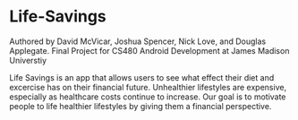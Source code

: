 # Life-Savings
Authored by David McVicar, Joshua Spencer, Nick Love, and Douglas Applegate.
Final Project for CS480 Android Development at James Madison Universtiy

Life Savings is an app that allows users to see what effect their diet and excercise
has on their financial future. Unhealthier lifestyles are expensive, especially as 
healthcare costs continue to increase. Our goal is to motivate people to life healthier
lifestyles by giving them a financial perspective.
